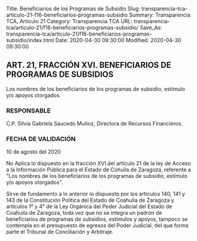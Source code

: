 Title: Beneficiarios de los Programas de Subsidio
Slug: transparencia-tca-articulo-21-f16-beneficiarios-programas-subsidio
Summary: Transparencia TCA, Artículo 21
Category: Transparencia TCA
URL: transparencia-tca/articulo-21/f16-beneficiarios-programas-subsidio/
Save_As: transparencia-tca/articulo-21/f16-beneficiarios-programas-subsidio/index.html
Date: 2020-04-30 09:30:00
Modified: 2020-04-30 09:30:00


## ART. 21, FRACCIÓN XVI. BENEFICIARIOS DE PROGRAMAS DE SUBSIDIOS

Los nombres de los beneficiarios de los programas de subsidio, estímulo y/o apoyos otorgados.

### RESPONSABLE

C.P. Silvia Gabriela Saucedo Muñoz, Directora de Recursos Financieros.

### FECHA DE VALIDACIÓN

10 de agosto del 2020

No Aplica lo dispuesto en la fracción XVI del artículo 21 de la ley de Acceso a la Información Pública para el Estado de Cohuila de Zaragoza, referente a "Los nombres de los beneficiarios de los programas de subsidio, estímulo y/o apoyos otorgados".

Sirve de fundamento a lo anterior lo dispuesto por los artículos 140, 141 y 143 de la Constitución Política del Estado de Coahuila de Zaragoza y artículos 1° y 4° de la Ley Orgánica del Poder Judicial del Estado de Coahuila de Zaragoza, toda vez que no se integra un padrón de beneficiarios de programas de subsidios, estímulos y apoyos, tampoco se contempla en el presupuesto de egresos del Poder Judicial, del que forma parte el Tribunal de Conciliación y Arbitraje.


